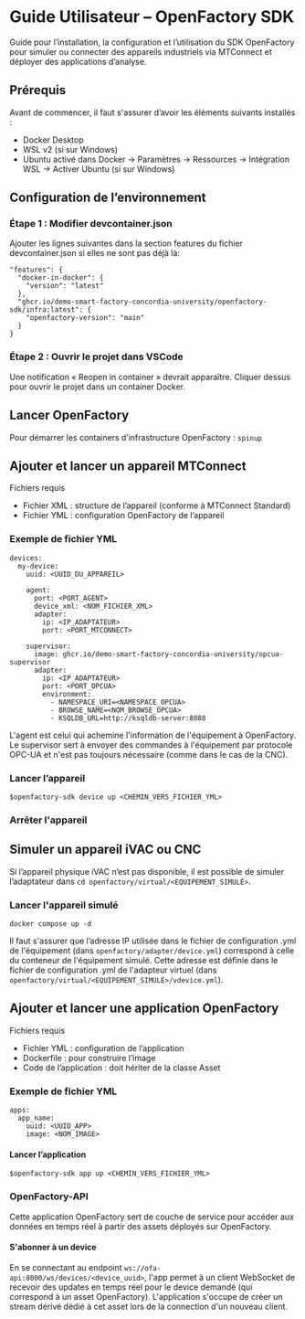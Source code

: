 # Guide Utilisateur – OpenFactory SDK
Guide pour l’installation, la configuration et l’utilisation du SDK OpenFactory pour simuler ou connecter des appareils industriels via MTConnect et déployer des applications d’analyse.

## Prérequis
Avant de commencer, il faut s'assurer d’avoir les éléments suivants installés :
- Docker Desktop
- WSL v2 (si sur Windows)
- Ubuntu activé dans Docker
→ Paramètres → Ressources → Intégration WSL → Activer Ubuntu (si sur Windows)

## Configuration de l’environnement
### Étape 1 : Modifier devcontainer.json
Ajouter les lignes suivantes dans la section features du fichier devcontainer.json si elles ne sont pas déjà là:
```
"features": {
  "docker-in-docker": {
    "version": "latest"
  },
  "ghcr.io/demo-smart-factory-concordia-university/openfactory-sdk/infra:latest": {
    "openfactory-version": "main"
  }
}
```

### Étape 2 : Ouvrir le projet dans VSCode
Une notification « Reopen in container » devrait apparaître. Cliquer dessus pour ouvrir le projet dans un container Docker.

## Lancer OpenFactory
Pour démarrer les containers d’infrastructure OpenFactory :
`spinup`



## Ajouter et lancer un appareil MTConnect
Fichiers requis
- Fichier XML : structure de l’appareil (conforme à MTConnect Standard)
- Fichier YML : configuration OpenFactory de l’appareil
### Exemple de fichier YML
```
devices:
  my-device:
    uuid: <UUID_DU_APPAREIL>

    agent:
      port: <PORT_AGENT>
      device_xml: <NOM_FICHIER_XML>
      adapter:
        ip: <IP_ADAPTATEUR>
        port: <PORT_MTCONNECT>

    supervisor:
      image: ghcr.io/demo-smart-factory-concordia-university/opcua-supervisor
      adapter:
        ip: <IP_ADAPTATEUR>
        port: <PORT_OPCUA>
        environment:
          - NAMESPACE_URI=<NAMESPACE_OPCUA>
          - BROWSE_NAME=<NOM_BROWSE_OPCUA>
          - KSQLDB_URL=http://ksqldb-server:8088
```
L'agent est celui qui achemine l'information de l'équipement à OpenFactory. Le supervisor sert à envoyer des commandes à l'équipement par protocole OPC-UA et n'est pas toujours nécessaire (comme dans le cas de la CNC).

### Lancer l’appareil
`$openfactory-sdk device up <CHEMIN_VERS_FICHIER_YML>`

### Arrêter l'appareil

## Simuler un appareil iVAC ou CNC
Si l’appareil physique iVAC n’est pas disponible, il est possible de simuler l’adaptateur dans
`cd openfactory/virtual/<EQUIPEMENT_SIMULÉ>`.
### Lancer l'appareil simulé
`docker compose up -d`

Il faut s'assurer que l’adresse IP utilisée dans le fichier de configuration .yml de l'équipement (dans `openfactory/adapter/device.yml`) correspond à celle du conteneur de l'équipement simulé. Cette adresse est définie dans le fichier de configuration .yml de l'adapteur virtuel (dans `openfactory/virtual/<EQUIPEMENT_SIMULÉ>/vdevice.yml`).

## Ajouter et lancer une application OpenFactory
Fichiers requis
- Fichier YML : configuration de l’application
- Dockerfile : pour construire l’image
- Code de l’application : doit hériter de la classe Asset
### Exemple de fichier YML
```
apps:
  app_name:
    uuid: <UUID_APP>
    image: <NOM_IMAGE>
```

#### Lancer l’application
`$openfactory-sdk app up <CHEMIN_VERS_FICHIER_YML>`

### OpenFactory-API
Cette application OpenFactory sert de couche de service pour accéder aux données en temps réel à partir des assets déployés sur OpenFactory. 
#### S'abonner à un device
En se connectant au endpoint `ws://ofa-api:8000/ws/devices/<device_uuid>`, l'app permet à un client WebSocket de recevoir des updates en temps réel pour le device demandé (qui correspond à un asset OpenFactory). L'application s'occupe de créer un stream dérivé dédié à cet asset lors de la connection d'un nouveau client.







